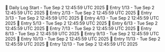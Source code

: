 📅 Daily Log Start - Tue Sep  2 12:45:59 UTC 2025
📌 Entry 1/13 - Tue Sep  2 12:45:59 UTC 2025
📌 Entry 2/13 - Tue Sep  2 12:45:59 UTC 2025
📌 Entry 3/13 - Tue Sep  2 12:45:59 UTC 2025
📌 Entry 4/13 - Tue Sep  2 12:45:59 UTC 2025
📌 Entry 5/13 - Tue Sep  2 12:45:59 UTC 2025
📌 Entry 6/13 - Tue Sep  2 12:45:59 UTC 2025
📌 Entry 7/13 - Tue Sep  2 12:45:59 UTC 2025
📌 Entry 8/13 - Tue Sep  2 12:45:59 UTC 2025
📌 Entry 9/13 - Tue Sep  2 12:45:59 UTC 2025
📌 Entry 10/13 - Tue Sep  2 12:45:59 UTC 2025
📌 Entry 11/13 - Tue Sep  2 12:45:59 UTC 2025
📌 Entry 12/13 - Tue Sep  2 12:45:59 UTC 2025
